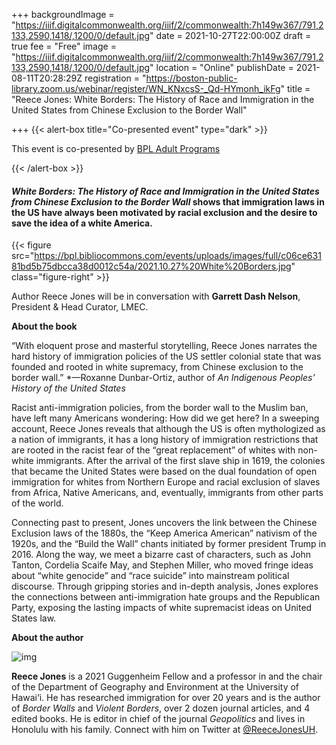 +++
backgroundImage = "https://iiif.digitalcommonwealth.org/iiif/2/commonwealth:7h149w367/791,2133,2590,1418/,1200/0/default.jpg"
date = 2021-10-27T22:00:00Z
draft = true
fee = "Free"
image = "https://iiif.digitalcommonwealth.org/iiif/2/commonwealth:7h149w367/791,2133,2590,1418/,1200/0/default.jpg"
location = "Online"
publishDate = 2021-08-11T20:28:29Z
registration = "https://boston-public-library.zoom.us/webinar/register/WN_KNxcsS-_Qd-HYmonh_ikFg"
title = "Reece Jones: White Borders: The History of Race and Immigration in the United States from Chinese Exclusion to the Border Wall"

+++
{{< alert-box title="Co-presented event" type="dark" >}}

This event is co-presented by [BPL Adult Programs](https://bpl.bibliocommons.com/events/6112dc258b2801380049766d)

{{< /alert-box >}}

#### _White Borders: The History of Race and Immigration in the United States from Chinese Exclusion to the Border Wall_ shows that immigration laws in the US have always been motivated by racial exclusion and the desire to save the idea of a white America.

{{< figure src="https://bpl.bibliocommons.com/events/uploads/images/full/c06ce63181bd5b75dbcca38d0012c54a/2021.10.27%20White%20Borders.jpg" class="figure-right" >}}

Author Reece Jones will be in conversation with **Garrett Dash Nelson**, President & Head Curator, LMEC.

**About the book**

“With eloquent prose and masterful storytelling, Reece Jones narrates the hard history of immigration policies of the US settler colonial state that was founded and rooted in white supremacy, from Chinese exclusion to the border wall.” *—Roxanne Dunbar-Ortiz, author of _An Indigenous Peoples’ History of the United States_

Racist anti-immigration policies, from the border wall to the Muslim ban, have left many Americans wondering: How did we get here? In a sweeping account, Reece Jones reveals that although the US is often mythologized as a nation of immigrants, it has a long history of immigration restrictions that are rooted in the racist fear of the “great replacement” of whites with non-white immigrants. After the arrival of the first slave ship in 1619, the colonies that became the United States were based on the dual foundation of open immigration for whites from Northern Europe and racial exclusion of slaves from Africa, Native Americans, and, eventually, immigrants from other parts of the world.

Connecting past to present, Jones uncovers the link between the Chinese Exclusion laws of the 1880s, the “Keep America American” nativism of the 1920s, and the “Build the Wall” chants initiated by former president Trump in 2016. Along the way, we meet a bizarre cast of characters, such as John Tanton, Cordelia Scaife May, and Stephen Miller, who moved fringe ideas about “white genocide” and “race suicide” into mainstream political discourse. Through gripping stories and in-depth analysis, Jones explores the connections between anti-immigration hate groups and the Republican Party, exposing the lasting impacts of white supremacist ideas on United States law.

**About the author**

![img](https://bpl.bibliocommons.com/events/uploads/images/full/d964764f0f1eff1d41c1b7afe350bfe5/2021.10.27%20Reece%20Jones.jpg)

**Reece Jones** is a 2021 Guggenheim Fellow and a professor in and the chair of the Department of Geography and Environment at the University of Hawai‘i. He has researched immigration for over 20 years and is the author of _Border Walls_ and _Violent Borders_, over 2 dozen journal articles, and 4 edited books. He is editor in chief of the journal _Geopolitics_ and lives in Honolulu with his family. Connect with him on Twitter at [@ReeceJonesUH](https://twitter.com/ReeceJonesUH).